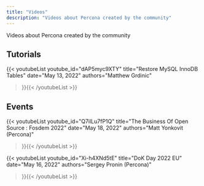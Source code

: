 ```yaml
---
title: "Videos"
description: "Videos about Percona created by the community"
---
```


Videos about Percona created by the community

## Tutorials


{{< youtubeList 
  youtube_id="dAP5myc9XTY" 
  title="Restore MySQL InnoDB Tables" 
  date="May 13, 2022"
  authors="Matthew Grdinic"
>}}{{< /youtubeList >}}


## Events


{{< youtubeList 
  youtube_id="Q7ilLu7fP1Q" 
  title="The Business Of Open Source : Fosdem 2022" 
  date="May 18, 2022"
  authors="Matt Yonkovit (Percona)"
>}}{{< /youtubeList >}}

{{< youtubeList 
  youtube_id="Xi-h4XNd5tE" 
  title="DoK Day 2022 EU" 
  date="May 16, 2022"
  authors="Sergey Pronin (Percona)"
>}}{{< /youtubeList >}}



